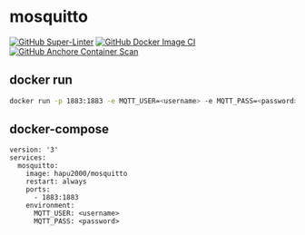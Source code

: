# mosquitto
[![GitHub Super-Linter](https://github.com/hapu2000/mosquitto/workflows/Super-Linter/badge.svg)](https://github.com/hapu2000/mosquitto/actions?query=workflow%3ASuper-Linter)
[![GitHub Docker Image CI](https://github.com/hapu2000/mosquitto/workflows/Docker%20Image%20CI/badge.svg)](https://github.com/hapu2000/mosquitto/actions?query=workflow%3A%22Docker+Image+CI%22)
[![GitHub Anchore Container Scan](https://github.com/hapu2000/mosquitto/workflows/Anchore%20Container%20Scan/badge.svg)](https://github.com/hapu2000/mosquitto/actions?query=workflow%3A%22Anchore+Container+Scan%22)

## docker run
```bash
docker run -p 1883:1883 -e MQTT_USER=<username> -e MQTT_PASS=<password> hapu2000/mosquitto
```

## docker-compose
```text
version: '3'
services:
  mosquitto:
    image: hapu2000/mosquitto
    restart: always
    ports:
      - 1883:1883
    environment:
      MQTT_USER: <username>
      MQTT_PASS: <password>
```
